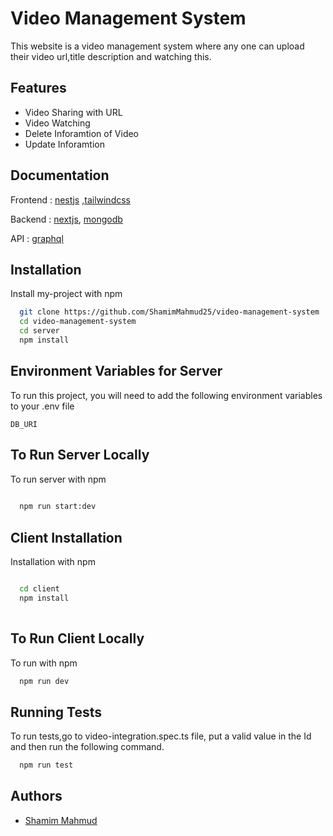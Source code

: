 
# Video Management System

This website is a video management system where any one can upload their video url,title description and watching this.


## Features

- Video Sharing with URL
- Video Watching
- Delete Inforamtion of Video
- Update Inforamtion 


## Documentation

Frontend : [nestjs](https://nestjs.com/) ,[tailwindcss](https://tailwindcss.com/)

Backend : [nextjs](https://nextjs.org/),
[mongodb](https://www.mongodb.com/)

API : [graphql](https://graphql.org/)


## Installation

Install my-project with npm

```bash
  git clone https://github.com/ShamimMahmud25/video-management-system
  cd video-management-system
  cd server
  npm install
```

## Environment Variables for Server

To run this project, you will need to add the following environment variables to your .env file

`DB_URI`


## To Run Server Locally

To run server with npm

```bash
  
  npm run start:dev
```


##  Client Installation

Installation with npm

```bash

  cd client
  npm install
  
```

##  To Run Client Locally

To run  with npm

```bash
  npm run dev
```
## Running Tests

To run tests,go to video-integration.spec.ts file, put a valid value in the Id and then run the following command.


```bash
  npm run test
```


## Authors

- [Shamim Mahmud](https://www.github.com/ShamimMahmud25)

